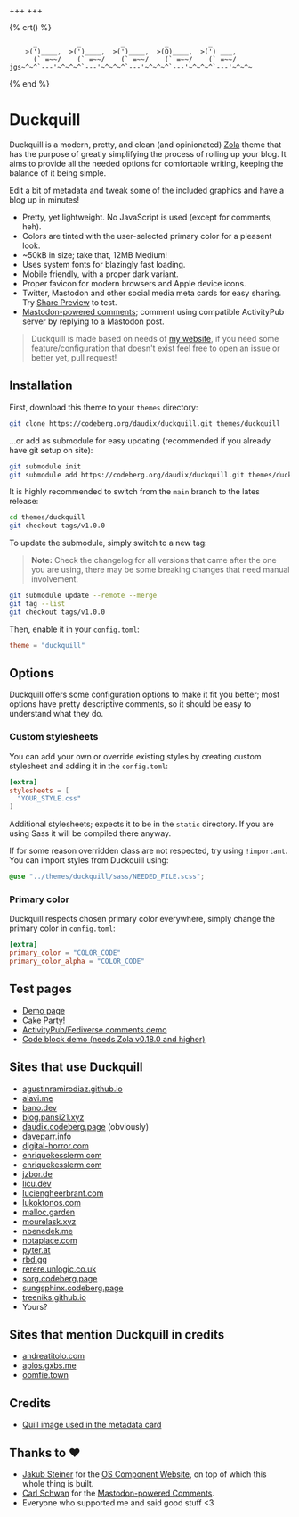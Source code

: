 +++
+++

{% crt() %}
```
      _          _          _          _          _
    >(')____,  >(')____,  >(')____,  >(O)____,  >(') ___,
      (` =~~/    (` =~~/    (` =~~/    (` =~~/    (` =~~/
jgs~^~^`---'~^~^~^`---'~^~^~^`---'~^~^~^`---'~^~^~^`---'~^~^~
```
{% end %}

# Duckquill

Duckquill is a modern, pretty, and clean (and opinionated) [Zola](https://www.getzola.org) theme that has the purpose of greatly simplifying the process of rolling up your blog. It aims to provide all the needed options for comfortable writing, keeping the balance of it being simple.

Edit a bit of metadata and tweak some of the included graphics and have a blog up in minutes!

- Pretty, yet lightweight. No JavaScript is used (except for comments, heh).
- Colors are tinted with the user-selected primary color for a pleasent look.
- ~50kB in size; take that, 12MB Medium!
- Uses system fonts for blazingly fast loading.
- Mobile friendly, with a proper dark variant.
- Proper favicon for modern browsers and Apple device icons.
- Twitter, Mastodon and other social media meta cards for easy sharing. Try [Share Preview](https://apps.gnome.org/SharePreview/) to test.
- [Mastodon-powered comments](https://carlschwan.eu/2020/12/29/adding-comments-to-your-static-blog-with-mastodon/); comment using compatible ActivityPub server by replying to a Mastodon post.

> Duckquill is made based on needs of [my website](https://daudix.codeberg.page), if you need some feature/configuration that doesn't exist feel free to open an issue or better yet, pull request!

## Installation

First, download this theme to your `themes` directory:

```sh
git clone https://codeberg.org/daudix/duckquill.git themes/duckquill
```

...or add as submodule for easy updating (recommended if you already have git setup on site):

```sh
git submodule init
git submodule add https://codeberg.org/daudix/duckquill.git themes/duckquill
```

It is highly recommended to switch from the `main` branch to the lates release:

```sh
cd themes/duckquill
git checkout tags/v1.0.0
```

To update the submodule, simply switch to a new tag:

> **Note:** Check the changelog for all versions that came after the one you are using, there may be some breaking changes that need manual involvement.

```sh
git submodule update --remote --merge
git tag --list
git checkout tags/v1.0.0
```

Then, enable it in your `config.toml`:

```toml
theme = "duckquill"
```

## Options

Duckquill offers some configuration options to make it fit you better; most options have pretty descriptive comments, so it should be easy to understand what they do.

### Custom stylesheets

You can add your own or override existing styles by creating custom stylesheet and adding it in the `config.toml`:

```toml
[extra]
stylesheets = [
  "YOUR_STYLE.css"
]
```

Additional stylesheets; expects it to be in the `static` directory. If you are using Sass it will be compiled there anyway.

If for some reason overridden class are not respected, try using `!important`. You can import styles from Duckquill using:

```scss
@use "../themes/duckquill/sass/NEEDED_FILE.scss";
```

### Primary color

Duckquill respects chosen primary color everywhere, simply change the primary color in `config.toml`:

```toml
[extra]
primary_color = "COLOR_CODE"
primary_color_alpha = "COLOR_CODE"
```

## Test pages

- [Demo page](@/demo/index.md)
- [Cake Party!](@/demo/page.md)
- [ActivityPub/​Fediverse comments demo](@/demo/comments.md)
- [Code block demo (needs Zola v0.18.0 and higher)](@/demo/code.md)

## Sites that use Duckquill

- [agustinramirodiaz.github.io](https://agustinramirodiaz.github.io)
- [alavi.me](https://alavi.me)
- [bano.dev](https://bano.dev)
- [blog.pansi21.xyz](https://blog.pansi21.xyz)
- [daudix.codeberg.page](https://daudix.codeberg.page) (obviously)
- [daveparr.info](https://www.daveparr.info)
- [digital-horror.com](https://digital-horror.com)
- [enriquekesslerm.com](https://enriquekesslerm.com)
- [enriquekesslerm.com](https://enriquekesslerm.com)
- [jzbor.de](https://jzbor.de)
- [licu.dev](https://licu.dev)
- [luciengheerbrant.com](https://luciengheerbrant.com)
- [lukoktonos.com](http://www.lukoktonos.com)
- [malloc.garden](https://malloc.garden)
- [mourelask.xyz](https://mourelask.xyz)
- [nbenedek.me](https://nbenedek.me)
- [notaplace.com](https://notaplace.com)
- [pyter.at](https://pyter.at)
- [rbd.gg](https://www.rbd.gg)
- [rerere.unlogic.co.uk](https://rerere.unlogic.co.uk)
- [sorg.codeberg.page](https://sorg.codeberg.page)
- [sungsphinx.codeberg.page](https://sungsphinx.codeberg.page)
- [treeniks.github.io](https://treeniks.github.io)
- Yours?

## Sites that mention Duckquill in credits

- [andreatitolo.com](https://www.andreatitolo.com/credits)
- [aplos.gxbs.me](https://aplos.gxbs.me)
- [oomfie.town](https://oomfie.town/credits)

## Credits

- [Quill image used in the metadata card](https://commons.wikimedia.org/wiki/File:3quills.jpg)

## Thanks to ♥

- [Jakub Steiner](https://jimmac.eu) for the [OS Component Website](https://jimmac.github.io/os-component-website), on top of which this whole thing is built.
- [Carl Schwan](https://carlschwan.eu) for the [Mastodon-powered Comments](https://carlschwan.eu/2020/12/29/adding-comments-to-your-static-blog-with-mastodon/).
- Everyone who supported me and said good stuff <3
